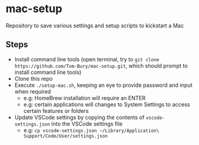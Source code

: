 # mac-setup

Repository to save various settings and setup scripts to kickstart a Mac

## Steps

- Install command line tools (open terminal, try to `git clone https://github.com/Tom-Bury/mac-setup.git`, which should prompt to install command line tools)
- Clone this repo
- Execute `./setup-mac.sh`, keeping an eye to provide password and input when required
  - e.g: HomeBrew installation will require an ENTER
  - e.g: certain applications will changes to System Settings to access certain features or folders
- Update VSCode settings by copying the contents of `vscode-settings.json` into the VSCode settings file
  - e.g: `cp vscode-settings.json ~/Library/Application\ Support/Code/User/settings.json`